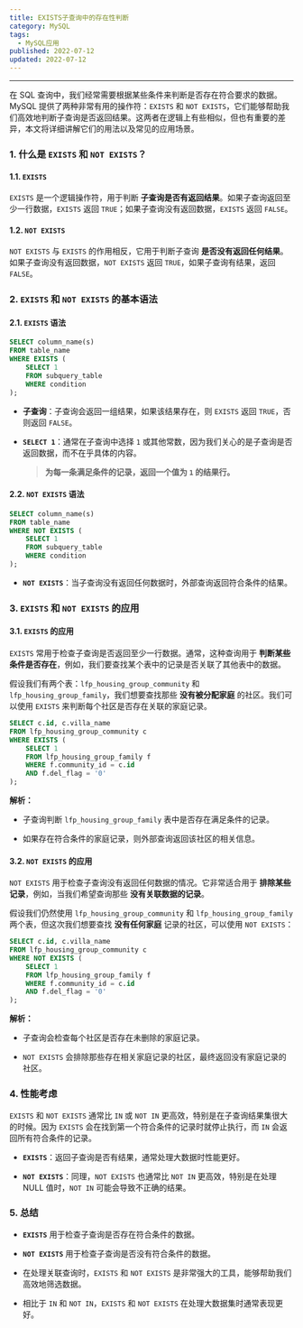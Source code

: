 ```yaml
---
title: EXISTS子查询中的存在性判断
category: MySQL
tags:
  - MySQL应用
published: 2022-07-12
updated: 2022-07-12
---
```

---

在 SQL 查询中，我们经常需要根据某些条件来判断是否存在符合要求的数据。MySQL 提供了两种非常有用的操作符：`EXISTS` 和 `NOT EXISTS`，它们能够帮助我们高效地判断子查询是否返回结果。这两者在逻辑上有些相似，但也有重要的差异，本文将详细讲解它们的用法以及常见的应用场景。

### 1. 什么是 `EXISTS` 和 `NOT EXISTS`？

#### 1.1. `EXISTS`

`EXISTS` 是一个逻辑操作符，用于判断 **子查询是否有返回结果**。如果子查询返回至少一行数据，`EXISTS` 返回 `TRUE`；如果子查询没有返回数据，`EXISTS` 返回 `FALSE`。

#### 1.2. `NOT EXISTS`

`NOT EXISTS` 与 `EXISTS` 的作用相反，它用于判断子查询 **是否没有返回任何结果**。如果子查询没有返回数据，`NOT EXISTS` 返回 `TRUE`，如果子查询有结果，返回 `FALSE`。

### 2. `EXISTS` 和 `NOT EXISTS` 的基本语法

#### 2.1. `EXISTS` 语法

```sql
SELECT column_name(s)
FROM table_name
WHERE EXISTS (
    SELECT 1
    FROM subquery_table
    WHERE condition
);
```

- **子查询**：子查询会返回一组结果，如果该结果存在，则 `EXISTS` 返回 `TRUE`，否则返回 `FALSE`。
    
- **`SELECT 1`**：通常在子查询中选择 `1` 或其他常数，因为我们关心的是子查询是否返回数据，而不在乎具体的内容。
    > **为每一条满足条件的记录，返回一个值为 `1` 的结果行。**

#### 2.2. `NOT EXISTS` 语法

```sql
SELECT column_name(s)
FROM table_name
WHERE NOT EXISTS (
    SELECT 1
    FROM subquery_table
    WHERE condition
);
```

- **`NOT EXISTS`**：当子查询没有返回任何数据时，外部查询返回符合条件的结果。
    

### 3. `EXISTS` 和 `NOT EXISTS` 的应用

#### 3.1. `EXISTS` 的应用

`EXISTS` 常用于检查子查询是否返回至少一行数据。通常，这种查询用于 **判断某些条件是否存在**，例如，我们要查找某个表中的记录是否关联了其他表中的数据。

假设我们有两个表：`lfp_housing_group_community` 和 `lfp_housing_group_family`，我们想要查找那些 **没有被分配家庭** 的社区。我们可以使用 `EXISTS` 来判断每个社区是否存在关联的家庭记录。

```sql
SELECT c.id, c.villa_name
FROM lfp_housing_group_community c
WHERE EXISTS (
    SELECT 1
    FROM lfp_housing_group_family f
    WHERE f.community_id = c.id
    AND f.del_flag = '0'
);
```

**解析：**

- 子查询判断 `lfp_housing_group_family` 表中是否存在满足条件的记录。
    
- 如果存在符合条件的家庭记录，则外部查询返回该社区的相关信息。
    

#### 3.2. `NOT EXISTS` 的应用

`NOT EXISTS` 用于检查子查询没有返回任何数据的情况。它非常适合用于 **排除某些记录**，例如，当我们希望查询那些 **没有关联数据的记录**。

假设我们仍然使用 `lfp_housing_group_community` 和 `lfp_housing_group_family` 两个表，但这次我们想要查找 **没有任何家庭** 记录的社区，可以使用 `NOT EXISTS`：

```sql
SELECT c.id, c.villa_name
FROM lfp_housing_group_community c
WHERE NOT EXISTS (
    SELECT 1
    FROM lfp_housing_group_family f
    WHERE f.community_id = c.id
    AND f.del_flag = '0'
);
```

**解析：**

- 子查询会检查每个社区是否存在未删除的家庭记录。
    
- `NOT EXISTS` 会排除那些存在相关家庭记录的社区，最终返回没有家庭记录的社区。
    

### 4. 性能考虑

`EXISTS` 和 `NOT EXISTS` 通常比 `IN` 或 `NOT IN` 更高效，特别是在子查询结果集很大的时候。因为 `EXISTS` 会在找到第一个符合条件的记录时就停止执行，而 `IN` 会返回所有符合条件的记录。

- **`EXISTS`**：返回子查询是否有结果，通常处理大数据时性能更好。
    
- **`NOT EXISTS`**：同理，`NOT EXISTS` 也通常比 `NOT IN` 更高效，特别是在处理 NULL 值时，`NOT IN` 可能会导致不正确的结果。
    

### 5. 总结

- **`EXISTS`** 用于检查子查询是否存在符合条件的数据。
    
- **`NOT EXISTS`** 用于检查子查询是否没有符合条件的数据。
    
- 在处理关联查询时，`EXISTS` 和 `NOT EXISTS` 是非常强大的工具，能够帮助我们高效地筛选数据。
    
- 相比于 `IN` 和 `NOT IN`，`EXISTS` 和 `NOT EXISTS` 在处理大数据集时通常表现更好。
    
